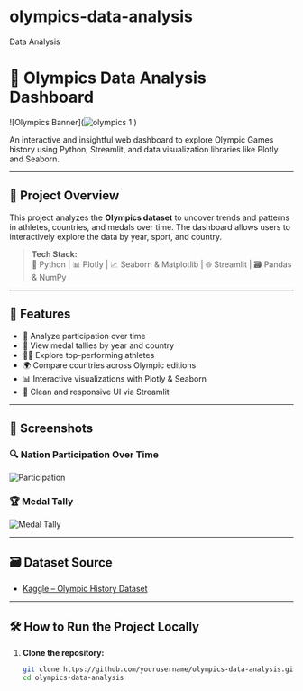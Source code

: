 # olympics-data-analysis
Data Analysis 

# 🏅 Olympics Data Analysis Dashboard

![Olympics Banner](![olympics 1](https://github.com/user-attachments/assets/342ea63d-3cb1-4ac0-bc3e-1599d4764d49)
) <!-- Replace with your image path -->

An interactive and insightful web dashboard to explore Olympic Games history using Python, Streamlit, and data visualization libraries like Plotly and Seaborn.

---

## 📂 Project Overview

This project analyzes the **Olympics dataset** to uncover trends and patterns in athletes, countries, and medals over time. The dashboard allows users to interactively explore the data by year, sport, and country.

> **Tech Stack:**  
> 🐍 Python | 📊 Plotly | 📈 Seaborn & Matplotlib | 🌐 Streamlit | 🗃️ Pandas & NumPy

---

## 🚀 Features

- 📅 Analyze participation over time
- 🥇 View medal tallies by year and country
- 🏃‍♀️ Explore top-performing athletes
- 🌍 Compare countries across Olympic editions
- 📊 Interactive visualizations with Plotly & Seaborn
- 🎯 Clean and responsive UI via Streamlit

---

## 📸 Screenshots

### 🔍 Nation Participation Over Time
![Participation](images/participation-over-time.png)

### 🏆 Medal Tally
![Medal Tally](images/medal-tally.png)

---

## 🗃️ Dataset Source

- [Kaggle – Olympic History Dataset](https://www.kaggle.com/datasets/heesoo37/120-years-of-olympic-history-athletes-and-results)

---

## 🛠️ How to Run the Project Locally

1. **Clone the repository:**
   ```bash
   git clone https://github.com/yourusername/olympics-data-analysis.git
   cd olympics-data-analysis
